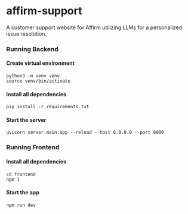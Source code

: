 # affirm-support
A customer support website for Affirm utilizing LLMs for a personalized issue resolution.

### Running Backend
#### Create virtual environment
```
python3 -m venv venv
source venv/bin/activate
```
#### Install all dependencies
```
pip install -r requirements.txt
```
#### Start the server
```
uvicorn server.main:app --reload --host 0.0.0.0 --port 8000
```

### Running Frontend
#### Install all dependencies
```
cd frontend
npm i
```
#### Start the app
```
npm run dev
```